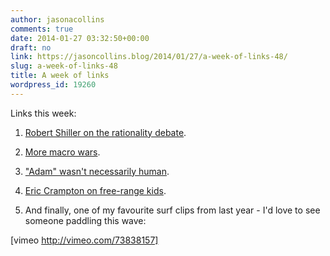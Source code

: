 ```yaml
---
author: jasonacollins
comments: true
date: 2014-01-27 03:32:50+00:00
draft: no
link: https://jasoncollins.blog/2014/01/27/a-week-of-links-48/
slug: a-week-of-links-48
title: A week of links
wordpress_id: 19260
---
```


Links this week:






	
  1. [Robert Shiller on the rationality debate](http://www.nytimes.com/2014/01/19/business/the-rationality-debate-simmering-in-stockholm.html?_r=1).

	
  2. [More macro wars](http://noahpinionblog.blogspot.com.au/2014/01/chris-house-sticks-up-for-macro.html).

	
  3. ["Adam" wasn't necessarily human](http://jkplab.org/2014/01/26/y-chromosome-adam-may-not-have-been-human/).

	
  4. [Eric Crampton on free-range kids](http://offsettingbehaviour.blogspot.com.au/2014/01/free-range-experiments.html).

	
  5. And finally, one of my favourite surf clips from last year - I'd love to see someone paddling this wave:


[vimeo http://vimeo.com/73838157]
